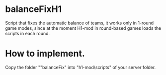 # balanceFixH1
Script that fixes the automatic balance of teams, it works only in 1-round game modes, since at the moment H1-mod in round-based games loads the scripts in each round.

# How to implement.
Copy the folder ""balanceFix" into "h1-mod\scripts" of your server folder.
